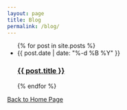 ```yaml
---
layout: page
title: Blog
permalink: /blog/
---
```


<ul class="post-list">
  {% for post in site.posts %}
    <li>
      <span class="post-meta">{{ post.date | date: "%-d %B %Y" }}</span>
      <h3>
        <a class="post-link" href="{{ post.url }}">{{ post.title }}</a>
      </h3>
    </li>
  {% endfor %}
</ul>

<a href="{{ site.baseurl }}">Back to Home Page</a>
